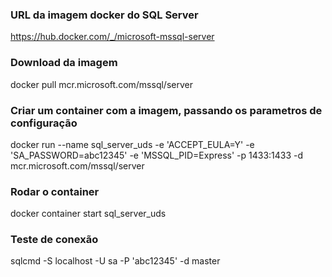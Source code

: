 ### URL da imagem docker do SQL Server
https://hub.docker.com/_/microsoft-mssql-server

### Download da imagem
docker pull mcr.microsoft.com/mssql/server

### Criar um container com a imagem, passando os parametros de configuração
docker run --name sql_server_uds -e 'ACCEPT_EULA=Y' -e 'SA_PASSWORD=abc12345' -e 'MSSQL_PID=Express' -p 1433:1433 -d mcr.microsoft.com/mssql/server

### Rodar o container
docker container start sql_server_uds

### Teste de conexão
sqlcmd -S localhost -U sa -P 'abc12345' -d master
